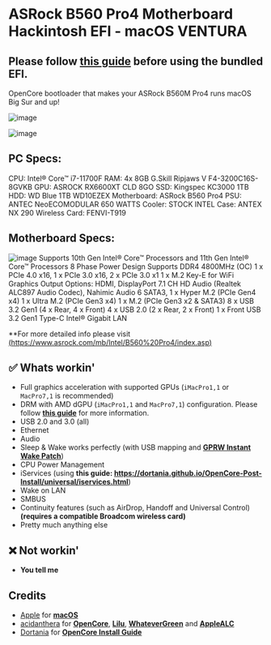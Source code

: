 # ASRock B560 Pro4 Motherboard Hackintosh EFI - macOS VENTURA
## Please follow [this guide](/Pre-install.md) before using the bundled EFI.
OpenCore bootloader that makes your ASRock B560M Pro4 runs macOS Big Sur and up!

![image](https://user-images.githubusercontent.com/73286927/215160208-4051dcdd-5c66-408c-bc20-543cc0b578b8.png)

![image](https://www.antec.com/product/case/images/gallery-nx290-05.jpg)
## PC Specs:
CPU: Intel® Core™ i7-11700F
RAM: 4x 8GB G.Skill Ripjaws V F4-3200C16S-8GVKB
GPU: ASROCK RX6600XT CLD 8GO
SSD: Kingspec KC3000 1TB
HDD: WD Blue 1TB WD10EZEX
Motherboard: ASRock B560 Pro4
PSU: ANTEC NeoECOMODULAR 650 WATTS
Cooler: STOCK INTEL
Case: ANTEX NX 290 
Wireless Card: FENVI-T919

## Motherboard Specs:
![image](https://www.asrock.com/mb/photo/B560%20Pro4(L2).png)
Supports 10th Gen Intel® Core™ Processors and 11th Gen Intel® Core™ Processors
8 Phase Power Design
Supports DDR4 4800MHz (OC)
1 x PCIe 4.0 x16, 1 x PCIe 3.0 x16, 2 x PCIe 3.0 x1
1 x M.2 Key-E for WiFi
Graphics Output Options: HDMI, DisplayPort
7.1 CH HD Audio (Realtek ALC897 Audio Codec), Nahimic Audio
6 SATA3, 1 x Hyper M.2 (PCIe Gen4 x4)
1 x Ultra M.2 (PCIe Gen3 x4)
1 x M.2 (PCIe Gen3 x2 & SATA3)
8 x USB 3.2 Gen1 (4 x Rear, 4 x Front)
4 x USB 2.0 (2 x Rear, 2 x Front)
1 x Front USB 3.2 Gen1 Type-C
Intel® Gigabit LAN

**For more detailed info please visit [(https://www.asrock.com/mb/Intel/B560%20Pro4/index.asp)](https://www.asrock.com/mb/Intel/B560%20Pro4/index.asp)
## ✅ Whats workin'
* Full graphics acceleration with supported GPUs (`iMacPro1,1` or `MacPro7,1` is recommended)
* DRM with AMD dGPU (`iMacPro1,1` and `MacPro7,1`) configuration. Please follow [**this guide**](https://dortania.github.io/OpenCore-Post-Install/universal/drm.html) for more information.
* USB 2.0 and 3.0 (all)
* Ethernet
* Audio
* Sleep & Wake works perfectly (with USB mapping and [**GPRW Instant Wake Patch**](https://dortania.github.io/OpenCore-Post-Install/usb/misc/instant-wake.html))
* CPU Power Management
* iServices (using **this guide: https://dortania.github.io/OpenCore-Post-Install/universal/iservices.html**)
* Wake on LAN
* SMBUS
* Continuity features (such as AirDrop, Handoff and Universal Control) **(requires a compatible Broadcom wireless card)**
* Pretty much anything else
## ❌ Not workin'
* **You tell me**

## Credits
* [Apple](https://apple.com) for [**macOS**](https://apple.com/macos)
* [acidanthera](https://github.com/acidanthera) for [**OpenCore**](https://github.com/acidanthera/OpenCorePkg), [**Lilu**](https://github.com/acidanthera/Lilu), [**WhateverGreen**](https://github.com/acidanthera/WhateverGreen) and [**AppleALC**](https://github.com/acidanthera/AppleALC)
* [Dortania](https://dortania.github.io) for [**OpenCore Install Guide**](https://dortania.github.io/OpenCore-Install-Guide)
